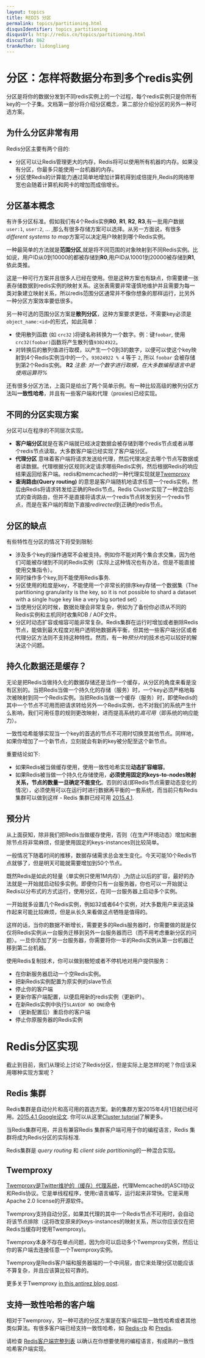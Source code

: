 ```yaml
---
layout: topics
title: REDIS 分区
permalink: topics/partitioning.html
disqusIdentifier: topics_partitioning
disqusUrl: http://redis.cn/topics/partitioning.html
discuzTid: 862
tranAuthor: lidongliang
---
```


分区：怎样将数据分布到多个redis实例
===

分区是将你的数据分发到不同redis实例上的一个过程，每个redis实例只是你所有key的一个子集。文档第一部分将介绍分区概念，第二部分介绍分区的另外一种可选方案。

## 为什么分区非常有用

Redis分区主要有两个目的:

* 分区可以让Redis管理更大的内存，Redis将可以使用所有机器的内存。如果没有分区，你最多只能使用一台机器的内存。
* 分区使Redis的计算能力通过简单地增加计算机得到成倍提升,Redis的网络带宽也会随着计算机和网卡的增加而成倍增长。

## 分区基本概念

有许多分区标准。假如我们有4个Redis实例**R0**, **R1**, **R2**, **R3**,有一批用户数据`user:1`, `user:2`, ... ,那么有很多存储方案可以选择。从另一方面说，有很多*different systems to map*方案可以决定用户映射到哪个Redis实例。

一种最简单的方法就是**范围分区**,就是将不同范围的对象映射到不同Redis实例。比如说，用户ID从0到10000的都被存储到**R0**,用户ID从10001到20000被存储到**R1**,依此类推。


这是一种可行方案并且很多人已经在使用。但是这种方案也有缺点，你需要建一张表存储数据到redis实例的映射关系。这张表需要非常谨慎地维护并且需要为每一类对象建立映射关系，所以redis范围分区通常并不像你想象的那样运行，比另外一种分区方案效率要低很多。

另一种可选的范围分区方案是**散列分区**，这种方案要求更低，不需要key必须是`object_name:<id>`的形式，如此简单：

* 使用散列函数 (如 `crc32` )将键名称转换为一个数字。例：键`foobar`, 使用`crc32(foobar)`函数将产生散列值`93024922`。
* 对转换后的散列值进行取模，以产生一个0到3的数字，以便可以使这个key映射到4个Redis实例当中的一个。`93024922 % 4` 等于 `2`, 所以 `foobar` 会被存储到第2个Redis实例。 **R2** *注意: 对一个数字进行取模，在大多数编程语言中是使用运算符%*

还有很多分区方法，上面只是给出了两个简单示例。有一种比较高级的散列分区方法叫**一致性哈希**，并且有一些客户端和代理（proxies)已经实现。

## 不同的分区实现方案

分区可以在程序的不同层次实现。

* **客户端分区**就是在客户端就已经决定数据会被存储到哪个redis节点或者从哪个redis节点读取。大多数客户端已经实现了客户端分区。
* **代理分区** 意味着客户端将请求发送给代理，然后代理决定去哪个节点写数据或者读数据。代理根据分区规则决定请求哪些Redis实例，然后根据Redis的响应结果返回给客户端。redis和memcached的一种代理实现就是[Twemproxy](https://github.com/twitter/twemproxy)
* **查询路由(Query routing)** 的意思是客户端随机地请求任意一个redis实例，然后由Redis将请求转发给正确的Redis节点。Redis Cluster实现了一种混合形式的查询路由，但并不是直接将请求从一个redis节点转发到另一个redis节点，而是在客户端的帮助下直接*redirected*到正确的redis节点。

## 分区的缺点

有些特性在分区的情况下将受到限制:

* 涉及多个key的操作通常不会被支持。例如你不能对两个集合求交集，因为他们可能被存储到不同的Redis实例（实际上这种情况也有办法，但是不能直接使用交集指令）。
* 同时操作多个key,则不能使用Redis事务.
* 分区使用的粒度是key，不能使用一个非常长的排序key存储一个数据集（The partitioning granularity is the key, so it is not possible to shard a dataset with a single huge key like a very big sorted set）.
* 当使用分区的时候，数据处理会非常复杂，例如为了备份你必须从不同的Redis实例和主机同时收集RDB / AOF文件。
* 分区时动态扩容或缩容可能非常复杂。Redis集群在运行时增加或者删除Redis节点，能做到最大程度对用户透明地数据再平衡，但其他一些客户端分区或者代理分区方法则不支持这种特性。然而，有一种*预分片*的技术也可以较好的解决这个问题。

## 持久化数据还是缓存？

无论是把Redis当做持久化的数据存储还是当作一个缓存，从分区的角度来看是没有区别的。当把Redis当做一个持久化的存储（服务）时，一个key必须严格地每次被映射到同一个Redis实例。当把Redis当做一个缓存（服务）时，即使Redis的其中一个节点不可用而把请求转给另外一个Redis实例，也不对我们的系统产生什么影响，我们可用任意的规则更改映射，进而提高系统的*高可用*（即系统的响应能力）。

一致性哈希能够实现当一个key的首选的节点不可用时切换至其他节点。同样地，如果你增加了一个新节点，立刻就会有新的key被分配至这个新节点。

重要结论如下:

* 如果Redis被当做缓存使用，使用一致性哈希实现**动态扩容缩容**。
* 如果Redis被当做一个持久化存储使用，**必须使用固定的keys-to-nodes映射关系，节点的数量一旦确定不能变化**。否则的话(即Redis节点需要动态变化的情况），必须使用可以在运行时进行数据再平衡的一套系统，而当前只有Redis集群可以做到这样 - Redis 集群已经可用 [2015.4.1](https://groups.google.com/d/msg/redis-db/dO0bFyD_THQ/Uoo2GjIx6qgJ).

## 预分片

从上面获知，除非我们把Redis当做缓存使用，否则（在生产环境动态）增加和删除节点将非常麻烦，但是使用固定的keys-instances则比较简单。

一般情况下随着时间的推移，数据存储需求总会发生变化。今天可能10个Redis节点就够了，但是明天可能就需要增加到50个节点。

既然Redis是如此的轻量（单实例只使用1M内存）,为防止以后的扩容，最好的办法就是一开始就启动较多实例。即便你只有一台服务器，你也可以一开始就让Redis以分布式的方式运行，使用分区，在同一台服务器上启动多个实例。


一开始就多设置几个Redis实例，例如32或者64个实例，对大多数用户来说这操作起来可能比较麻烦，但是从长久来看做这点牺牲是值得的。

这样的话，当你的数据不断增长，需要更多的Redis服务器时，你需要做的就是仅仅将Redis实例从一台服务迁移到另外一台服务器而已（而不用考虑重新分区的问题）。一旦你添加了另一台服务器，你需要将你一半的Redis实例从第一台机器迁移到第二台机器。

使用Redis复制技术，你可以做到极短或者不停机地对用户提供服务：

* 在你新服务器启动一个空Redis实例。
* 把新Redis实例配置为原实例的slave节点
* 停止你的客户端
* 更新你客户端配置，以便启用新的redis实例（更新IP）。
* 在新Redis实例中执行`SLAVEOF NO ONE`命令
* （更新配置后）重启你的客户端
* 停止你原服务器的Redis实例

# Redis分区实现

截止到目前，我们从理论上讨论了Redis分区，但是实际上是怎样的呢？你应该采用哪种实现方案呢？

## Redis 集群

Redis集群是自动分片和高可用的首选方案。新的集群方案2015年4月1日就已经可用。[2015.4.1 Google论文](https://groups.google.com/d/msg/redis-db/dO0bFyD_THQ/Uoo2GjIx6qgJ).
你可以从这里[Cluster tutorial](/topics/cluster-tutorial)了解更多。

当Redis集群可用，并且有兼容Redis 集群客户端可用于你的编程语言，Redis 集群将成为Redis分区的实际标准.

Redis集群是 *query routing* 和 *client side partitioning*的一种混合实现。

## Twemproxy

[Twemproxy是Twitter维护的（缓存）代理系统](https://github.com/twitter/twemproxy)，代理Memcached的ASCII协议和Redis协议。它是单线程程序，使用c语言编写，运行起来非常快。它是采用Apache 2.0 license的开源软件。

Twemproxy支持自动分区，如果其代理的其中一个Redis节点不可用时，会自动将该节点排除（这将改变原来的keys-instances的映射关系，所以你应该仅在把Redis当缓存时使用Twemproxy)。

Twemproxy本身不存在单点问题，因为你可以启动多个Twemproxy实例，然后让你的客户端去连接任意一个Twemproxy实例。

Twemproxy是Redis客户端和服务器端的一个中间层，由它来处理分区功能应该不算复杂，并且应该算比较可靠的。 

更多关于Twemproxy [in this antirez blog post](http://antirez.com/news/44).

## 支持一致性哈希的客户端

相对于Twemproxy，另一种可选的分区方案是在客户端实现一致性哈希或者其他类似算法。有很多客户端已经支持一致性哈希，如 [Redis-rb](https://github.com/redis/redis-rb) 和 [Predis](https://github.com/nrk/predis).

请检查 [Redis客户端完整列表](http://redis.io/clients) 以确认在你想要使用的编程语言，有成熟的一致性哈希客户端实现。
